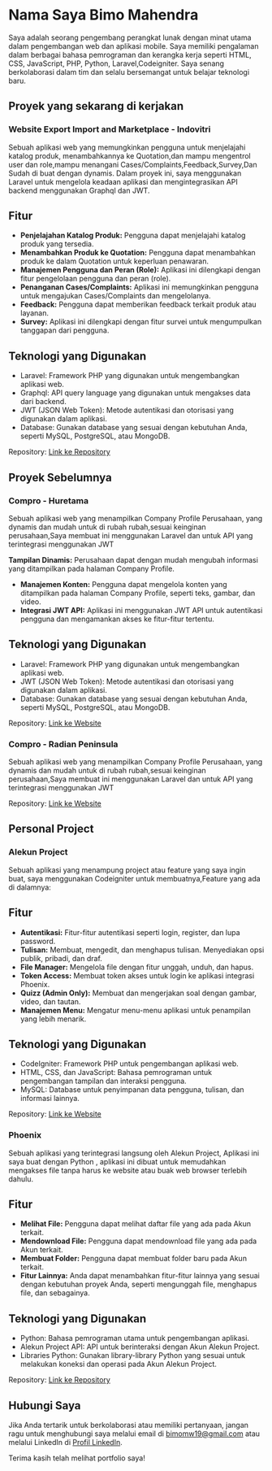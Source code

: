 # Nama Saya Bimo Mahendra

Saya adalah seorang pengembang perangkat lunak dengan minat utama dalam pengembangan web dan aplikasi mobile. Saya memiliki pengalaman dalam berbagai bahasa pemrograman dan kerangka kerja seperti HTML, CSS, JavaScript, PHP, Python, Laravel,Codeigniter. Saya senang berkolaborasi dalam tim dan selalu bersemangat untuk belajar teknologi baru.

## Proyek yang sekarang di kerjakan

### Website Export Import and Marketplace - Indovitri

Sebuah aplikasi web yang memungkinkan pengguna untuk menjelajahi katalog produk, menambahkannya ke Quotation,dan mampu mengentrol user dan role,mampu menangani Cases/Complaints,Feedback,Survey,Dan Sudah di buat dengan dynamis. Dalam proyek ini, saya menggunakan Laravel untuk mengelola keadaan aplikasi dan mengintegrasikan API backend menggunakan Graphql dan JWT.

## Fitur

- **Penjelajahan Katalog Produk:** Pengguna dapat menjelajahi katalog produk yang tersedia.
- **Menambahkan Produk ke Quotation:** Pengguna dapat menambahkan produk ke dalam Quotation untuk keperluan penawaran.
- **Manajemen Pengguna dan Peran (Role):** Aplikasi ini dilengkapi dengan fitur pengelolaan pengguna dan peran (role).
- **Penanganan Cases/Complaints:** Aplikasi ini memungkinkan pengguna untuk mengajukan Cases/Complaints dan mengelolanya.
- **Feedback:** Pengguna dapat memberikan feedback terkait produk atau layanan.
- **Survey:** Aplikasi ini dilengkapi dengan fitur survei untuk mengumpulkan tanggapan dari pengguna.

## Teknologi yang Digunakan

- Laravel: Framework PHP yang digunakan untuk mengembangkan aplikasi web.
- Graphql: API query language yang digunakan untuk mengakses data dari backend.
- JWT (JSON Web Token): Metode autentikasi dan otorisasi yang digunakan dalam aplikasi.
- Database: Gunakan database yang sesuai dengan kebutuhan Anda, seperti MySQL, PostgreSQL, atau MongoDB.

Repository: [Link ke Repository](https://github.com/nama-pengembang/e-commerce-website)

## Proyek Sebelumnya

### Compro - Huretama

Sebuah aplikasi web yang menampilkan Company Profile Perusahaan, yang dynamis dan mudah untuk di rubah rubah,sesuai keinginan perusahaan,Saya membuat ini menggunakan Laravel dan untuk API yang terintegrasi menggunakan JWT

**Tampilan Dinamis:** Perusahaan dapat dengan mudah mengubah informasi yang ditampilkan pada halaman Company Profile.

- **Manajemen Konten:** Pengguna dapat mengelola konten yang ditampilkan pada halaman Company Profile, seperti teks, gambar, dan video.
- **Integrasi JWT API:** Aplikasi ini menggunakan JWT API untuk autentikasi pengguna dan mengamankan akses ke fitur-fitur tertentu.

## Teknologi yang Digunakan

- Laravel: Framework PHP yang digunakan untuk mengembangkan aplikasi web.
- JWT (JSON Web Token): Metode autentikasi dan otorisasi yang digunakan dalam aplikasi.
- Database: Gunakan database yang sesuai dengan kebutuhan Anda, seperti MySQL, PostgreSQL, atau MongoDB.

Repository: [Link ke Website](https://huretama.com/)

### Compro - Radian Peninsula

Sebuah aplikasi web yang menampilkan Company Profile Perusahaan, yang dynamis dan mudah untuk di rubah rubah,sesuai keinginan perusahaan,Saya membuat ini menggunakan Laravel dan untuk API yang terintegrasi menggunakan JWT

Repository: [Link ke Website](https://radianpeninsula.com/rpi/public/)

## Personal Project

### Alekun Project

Sebuah aplikasi yang menampung project atau feature yang saya ingin buat, saya menggunakan Codeigniter untuk membuatnya,Feature yang ada di dalamnya:

## Fitur

- **Autentikasi:** Fitur-fitur autentikasi seperti login, register, dan lupa password.
- **Tulisan:** Membuat, mengedit, dan menghapus tulisan. Menyediakan opsi publik, pribadi, dan draf.
- **File Manager:** Mengelola file dengan fitur unggah, unduh, dan hapus.
- **Token Access:** Membuat token akses untuk login ke aplikasi integrasi Phoenix.
- **Quizz (Admin Only):** Membuat dan mengerjakan soal dengan gambar, video, dan tautan.
- **Manajemen Menu:** Mengatur menu-menu aplikasi untuk penampilan yang lebih menarik.

## Teknologi yang Digunakan

- CodeIgniter: Framework PHP untuk pengembangan aplikasi web.
- HTML, CSS, dan JavaScript: Bahasa pemrograman untuk pengembangan tampilan dan interaksi pengguna.
- MySQL: Database untuk penyimpanan data pengguna, tulisan, dan informasi lainnya.

Repository: [Link ke Website](https://rpl-21.my.id/)

### Phoenix

Sebuah aplikasi yang terintegrasi langsung oleh Alekun Project,
Aplikasi ini saya buat dengan Python , aplikasi ini dibuat untuk memudahkan mengakses file tanpa harus ke website atau buak web browser terlebih dahulu.

## Fitur

- **Melihat File:** Pengguna dapat melihat daftar file yang ada pada Akun terkait.
- **Mendownload File:** Pengguna dapat mendownload file yang ada pada Akun terkait.
- **Membuat Folder:** Pengguna dapat membuat folder baru pada Akun terkait.
- **Fitur Lainnya:** Anda dapat menambahkan fitur-fitur lainnya yang sesuai dengan kebutuhan proyek Anda, seperti mengunggah file, menghapus file, dan sebagainya.

## Teknologi yang Digunakan

- Python: Bahasa pemrograman utama untuk pengembangan aplikasi.
- Alekun Project API: API untuk berinteraksi dengan Akun Alekun Project.
- Libraries Python: Gunakan library-library Python yang sesuai untuk melakukan koneksi dan operasi pada Akun Alekun Project.

Repository: [Link ke Repository](https://github.com/dewaruccii/Phoenix)

## Hubungi Saya

Jika Anda tertarik untuk berkolaborasi atau memiliki pertanyaan, jangan ragu untuk menghubungi saya melalui email di [bimomw19@gmail.com](mailto:bimomw19@gmail.com) atau melalui LinkedIn di [Profil LinkedIn](https://www.linkedin.com/in/bimo-mahendra-0991011a1/).

Terima kasih telah melihat portfolio saya!
